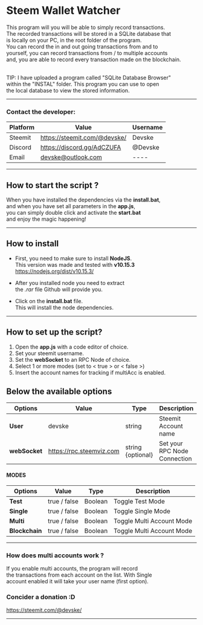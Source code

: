 # Steem Wallet Watcher
This program will you will be able to simply record transactions. <br>
The recorded transactions will be stored in a SQLite database that <br>
is locally on your PC, in the root folder of the program. <br>
You can record the in and out going transactions from and to <br>
yourself, you can record transactions from / to multiple accounts <br>
and, you are able to record every transaction made on the blockchain. <br><br>

TIP: I have uploaded a program called "SQLite Database Browser"<br>
within the "INSTAL" folder. This program you can use to open<br>
the local database to view the stored information.<br>
<hr>

### Contact the developer:
| Platform | Value | Username |
|---|---|---|
| Steemit | https://steemit.com/@devske/ | Devske |
| Discord | https://discord.gg/AdCZUFA | @Devske |
| Email | devske@outlook.com | ---- |
<hr>

## How to start the script ?
When you have installed the dependencies via the **install.bat**, <br>
and when you have set all parameters in the **app.js**, <br>
you can simply double click and activate the **start.bat** <br>
and enjoy the magic happening!
<hr>

## How to install
* First, you need to make sure to install **NodeJS**. <br>
This version was made and tested with **v10.15.3** <br>
https://nodejs.org/dist/v10.15.3/

* After you installed node you need to extract <br>
the *.rar* file Github will provide you.

* Click on the **install.bat** file. <br>
This will install the node dependencies.
<hr>

## How to set up the script?
1. Open the **app.js** with a code editor of choice.
2. Set your steemit username.
3. Set the **webSocket** to an RPC Node of choice.
4. Select 1 or more modes (set to < true > or < false >)
5. Insert the account names for tracking if multiAcc is enabled.

## Below the available options
| Options | Value | Type | Description |
| --- | --- | --- | --- |
| **User** | devske | string | Steemit Account name |
| **webSocket**| https://rpc.steemviz.com | string {optional} | Set your RPC Node Connection |

#### MODES
| Options | Value | Type | Description |
| --- | --- | --- | --- |
| **Test** | true / false | Boolean | Toggle Test Mode |
| **Single** | true / false | Boolean | Toggle Single Mode |
| **Multi** | true / false | Boolean | Toggle Multi Account Mode |
| **Blockchain** | true / false | Boolean | Toggle Multi Account Mode |
<hr>

### How does multi accounts work ?
If you enable multi accounts, the program will record <br>
the transactions from each account on the list. With Single <br>
account enabled it will take your user name (first option).

### Concider a donation :D
https://steemit.com/@devske/
<hr>
